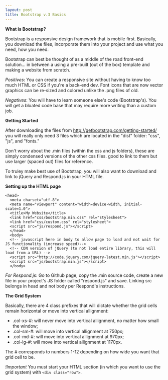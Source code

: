 ```yaml
---
layout: post
title: Bootstrap v.3 Basics
---
```



**What is Bootstrap?**

Bootstrap is a responsive design framework that is mobile first. Basically, you download the files, incorporate them into your project and use what you need, how you need.  

Bootstrap can best be thought of as a middle of the road front-end solution... in between a using a pre-built (out of the box) template and making a website from scratch.

*Positives*: You can create a responsive site without having to know too much HTML or CSS if you're a back-end dev. Font icons that are now vector graphics can be re-sized and colored unlike the .png files of old.

*Negatives*: You will have to learn someone else's code (Bootstrap's). You will get a bloated code base that may require more writing than a custom job.

**Getting Started**

After downloading the files from http://getbootstrap.com/getting-started/ you will really only need 3 files which are located in the "dist" folder: "css", "js", and "fonts."

Don't worry about the .min files (within the css and js folders), these are simply condensed versions of the other css files. good to link to them but use larger (spaced out) files for reference.

To truley make best use of Bootstrap, you will also want to download and link to jQuery and Respond.js in your HTML file.

**Setting up the HTML page**

```
<head>
  <meta charset="utf-8">
  <meta name="viewport" content="width=device-width, initial-scale=1.0">
  <title>My Website</title>
  <link href="css/bootstrap.min.css" rel="stylesheet">
  <link href="css/custom.css" rel="stylesheet">
  <script src="js/respond.js"></script>
  </head>
  <body>
  <!-- javascript here in body to allow page to load and not wait for JS functionality (increase speed)-->
  <!-- CDN version of jQuery (to not load entire library, this will load from a URL) -->
  <script src="http://code.jquery.com/jquery-latest.min.js"></script>
  <script src="js/bootstrap.min.js"></script>
  </body>
  ```
  *For Respond.js*: Go to Github page, copy the .min source code, create a new file in your project's JS folder called "respond.js" and save. Linking src belongs in head and not body per Respond's instructions.
  
**The Grid System**

Basically, there are 4 class prefixes that will dictate whether the grid cells remain horizontal or move into vertical allignment:
 
*  .col-xs-#: will never move into vertical allignment, no matter how small the window;
*  .col-sm-#: will move into vertical allignment at 750px;
*  .col-md-#: will move into vertical allignment at 970px;
*  .col-lg-#: will move into vertical allignment at 1170px.

The *#* corresponds to numbers 1-12 depending on how wide you want that grid cell to be.

*!Important* You must start your HTML section (in which you want to use the grid system) with `<div class="row">`.

 






  